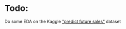 # Todo:

Do some EDA on the Kaggle ["predict future sales"](https://www.kaggle.com/c/competitive-data-science-predict-future-sales) dataset
